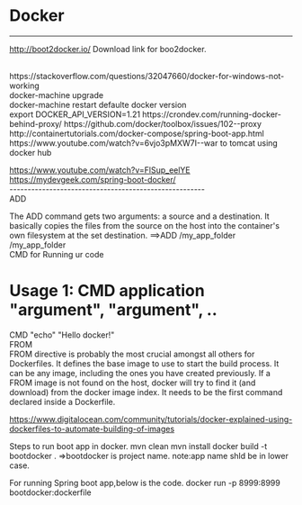 # Docker
---------------
http://boot2docker.io/    Download link for boo2docker.

<br>
https://stackoverflow.com/questions/32047660/docker-for-windows-not-working<br>
 docker-machine upgrade<br>
docker-machine restart defaulte
docker version<br>
export DOCKER_API_VERSION=1.21
https://crondev.com/running-docker-behind-proxy/
https://github.com/docker/toolbox/issues/102--proxy
http://containertutorials.com/docker-compose/spring-boot-app.html
https://www.youtube.com/watch?v=6vjo3pMXW7I--war to tomcat using docker hub

https://www.youtube.com/watch?v=FlSup_eelYE
https://mydevgeek.com/spring-boot-docker/<br>
------------------------------------------------------<br>
ADD

The ADD command gets two arguments: a source and a destination. It basically copies the files from the source on the host into the container's own filesystem at the set destination.
==>ADD /my_app_folder /my_app_folder<br>
CMD for Running ur code<br>
# Usage 1: CMD application "argument", "argument", ..
CMD "echo" "Hello docker!"
<br>
FROM<br>
FROM directive is probably the most crucial amongst all others for Dockerfiles. It defines the base image to use to start the build process. It can be any image, including the ones you have created previously. If a FROM image is not found on the host, docker will try to find it (and download) from the docker image index. It needs to be the first command declared inside a Dockerfile.<br>


https://www.digitalocean.com/community/tutorials/docker-explained-using-dockerfiles-to-automate-building-of-images

Steps to run boot app in docker.
mvn clean
mvn install
docker build -t bootdocker .  =>bootdocker is project name.
note:app name shld be in lower case.

For running Spring boot app,below is the code.
docker run -p 8999:8999 bootdocker:dockerfile






